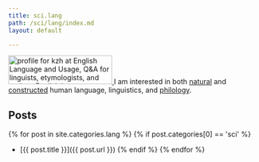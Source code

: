 ```yaml
---
title: sci.lang
path: /sci/lang/index.md
layout: default

---
```

<a rel='nofollow' href='http://english.stackexchange.com/users/2329/kzh'>
<img width='208' src='http://english.stackexchange.com/users/flair/2329.png' height='58' alt='profile for kzh at English Language and Usage, Q&amp;A for linguists, etymologists, and serious English language enthusiasts'/>
</a>
I am interested in both <a href='http://en.wikipedia.org/wiki/Natural_language'>natural</a> and <a href='http://en.wikipedia.org/wiki/Constructed_language'>constructed</a> human language, linguistics, and <a href='http://en.wikipedia.org/wiki/Philology'>philology</a>.

Posts
-----

{% for post in site.categories.lang %}
{% if post.categories[0] == 'sci' %}
- [{{ post.title }}]({{ post.url }})
{% endif %}
{% endfor %}
